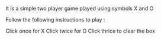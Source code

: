 It is a simple two player game played using symbols X and O

Follow the following instructions to play :

Click once for X
Click twice for O
Click thrice to clear the box 
